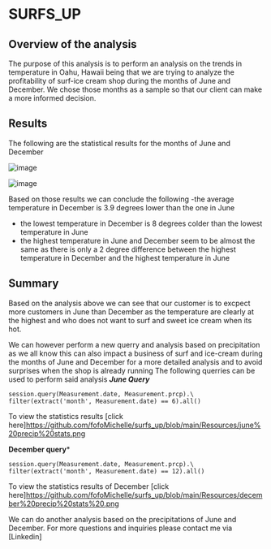 # SURFS_UP
## Overview of the analysis

The purpose of this analysis is to perform an analysis on the trends in temperature in Oahu, Hawaii being that we are trying to analyze the profitability of surf-ice cream shop during the months of June and December.
We chose those months as a sample so that our client can make a more informed decision.

## Results 
The following are the statistical results for the months of June and December

![image](https://user-images.githubusercontent.com/99924850/166172346-bd19bcdd-db3a-4f90-9f01-478bbcbe4242.png)

![image](https://user-images.githubusercontent.com/99924850/166172372-60f4e4d2-1e5d-4452-99b7-81ea0414b9ac.png)

Based on those results we can conclude the following
-the average temperature in December is 3.9 degrees lower than the one in June
- the lowest temperature in December is 8 degrees colder than the lowest temperature in June
- the highest temperature in June and December seem to be almost the same as there is only a 2 degree difference between the highest temperature in December and the highest temperature in June 

## Summary

Based on the analysis above we can see that our customer is to excpect more customers in June than December as the temperature are clearly at the highest and who does not want to surf and sweet ice cream when its hot.

We can however perform a new querry and analysis based on precipitation as we all know this can also impact a business of surf and ice-cream during the months of June and December for a more detailed analysis and to avoid surprises when the shop is already running
The following querries can be used to perform said analysis 
***June Query***
```
session.query(Measurement.date, Measurement.prcp).\
filter(extract('month', Measurement.date) == 6).all()
```
To view the statistics results [click here]https://github.com/fofoMichelle/surfs_up/blob/main/Resources/june%20precip%20stats.png

**December query***

```
session.query(Measurement.date, Measurement.prcp).\
filter(extract('month', Measurement.date) == 12).all()
```

To view the statistics results of December [click here]https://github.com/fofoMichelle/surfs_up/blob/main/Resources/december%20precip%20stats%20.png

We can do another analysis based on the precipitations of June and December. 
For more questions and inquiries please contact me via [Linkedin]

